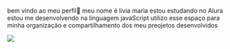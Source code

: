 bem vindo ao meu perfil🌸
meu nome é lívia maria 
estou estudando no Alura
estou me desenvolvendo na linguagem javaScript
utilizo esse espaço para minha organização e compartilhamento dos meu preojetos desenvolvidos 

![](https://tenor.com/pt-BR/view/dancing-cat-dancing-kitten-60fps-boogie-cat-gif-24303276)
